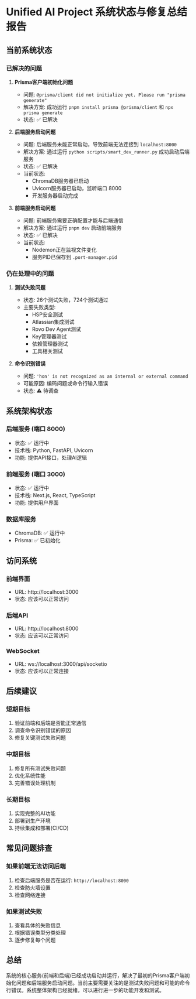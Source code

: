 # Unified AI Project 系统状态与修复总结报告

## 当前系统状态

### 已解决的问题

1. **Prisma客户端初始化问题**
   - 问题: `@prisma/client did not initialize yet. Please run "prisma generate"`
   - 解决方案: 成功运行 `pnpm install prisma @prisma/client` 和 `npx prisma generate`
   - 状态: ✅ 已解决

2. **后端服务启动问题**
   - 问题: 后端服务未能正常启动，导致前端无法连接到 `localhost:8000`
   - 解决方案: 通过运行 `python scripts/smart_dev_runner.py` 成功启动后端服务
   - 状态: ✅ 已解决
   - 当前状态: 
     - ChromaDB服务器已启动
     - Uvicorn服务器已启动，监听端口 8000
     - 开发服务器启动完成

3. **前端服务启动问题**
   - 问题: 前端服务需要正确配置才能与后端通信
   - 解决方案: 通过运行 `pnpm dev` 启动前端服务
   - 状态: ✅ 已解决
   - 当前状态:
     - Nodemon正在监视文件变化
     - 服务PID已保存到 `.port-manager.pid`

### 仍在处理中的问题

1. **测试失败问题**
   - 状态: 26个测试失败，724个测试通过
   - 主要失败类型:
     - HSP安全测试
     - Atlassian集成测试
     - Rovo Dev Agent测试
     - Key管理器测试
     - 依赖管理器测试
     - 工具相关测试

2. **命令识别错误**
   - 问题: `'hon' is not recognized as an internal or external command`
   - 可能原因: 编码问题或命令行输入错误
   - 状态: ⚠️ 待调查

## 系统架构状态

### 后端服务 (端口 8000)
- 状态: ✅ 运行中
- 技术栈: Python, FastAPI, Uvicorn
- 功能: 提供API接口，处理AI逻辑

### 前端服务 (端口 3000)
- 状态: ✅ 运行中
- 技术栈: Next.js, React, TypeScript
- 功能: 提供用户界面

### 数据库服务
- ChromaDB: ✅ 运行中
- Prisma: ✅ 已初始化

## 访问系统

### 前端界面
- URL: http://localhost:3000
- 状态: 应该可以正常访问

### 后端API
- URL: http://localhost:8000
- 状态: 应该可以正常访问

### WebSocket
- URL: ws://localhost:3000/api/socketio
- 状态: 应该可以正常连接

## 后续建议

### 短期目标
1. 验证前端和后端是否能正常通信
2. 调查命令识别错误的原因
3. 修复关键测试失败问题

### 中期目标
1. 修复所有测试失败问题
2. 优化系统性能
3. 完善错误处理机制

### 长期目标
1. 实现完整的AI功能
2. 部署到生产环境
3. 持续集成和部署(CI/CD)

## 常见问题排查

### 如果前端无法访问后端
1. 检查后端服务是否在运行: `http://localhost:8000`
2. 检查防火墙设置
3. 检查网络连接

### 如果测试失败
1. 查看具体的失败信息
2. 根据错误类型分类处理
3. 逐步修复每个问题

## 总结

系统的核心服务(前端和后端)已经成功启动并运行，解决了最初的Prisma客户端初始化问题和后端服务启动问题。当前主要需要关注的是测试失败问题和可能的命令行错误。系统整体架构已经就绪，可以进行进一步的功能开发和测试。